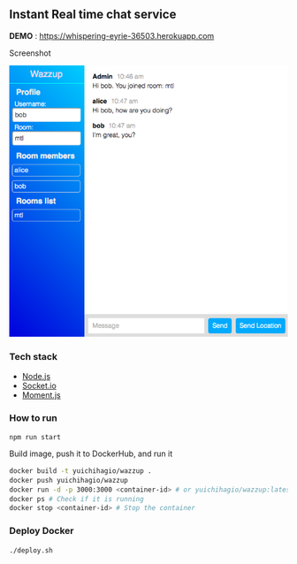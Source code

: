 ## Instant Real time chat service

**DEMO** : https://whispering-eyrie-36503.herokuapp.com

Screenshot

![screenshot](scr.png)

### Tech stack

* [Node.js](https://nodejs.org/en/)
* [Socket.io](http://socket.io/)
* [Moment.js](http://momentjs.com/)

### How to run

```
npm run start
```

Build image, push it to DockerHub, and run it

```sh
docker build -t yuichihagio/wazzup .
docker push yuichihagio/wazzup
docker run -d -p 3000:3000 <container-id> # or yuichihagio/wazzup:latest
docker ps # Check if it is running
docker stop <container-id> # Stop the container
```

### Deploy Docker

```
./deploy.sh
```